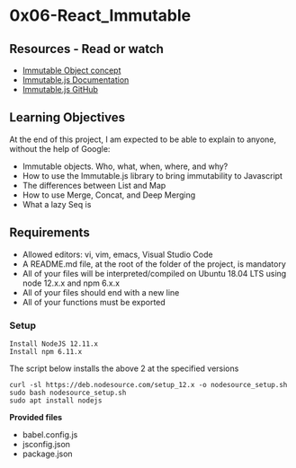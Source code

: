 # 0x06-React_Immutable

## Resources - Read or watch

* [Immutable Object concept](https://en.wikipedia.org/wiki/Immutable_object)
* [Immutable.js Documentation](https://immutable-js.com/docs/v4.3)
* [Immutable.js GitHub](https://github.com/immutable-js/immutable-js)

## Learning Objectives

At the end of this project, I am expected to be able to explain to anyone, without the help of Google:

* Immutable objects. Who, what, when, where, and why?
* How to use the Immutable.js library to bring immutability to Javascript
* The differences between List and Map
* How to use Merge, Concat, and Deep Merging
* What a lazy Seq is

## Requirements

* Allowed editors: vi, vim, emacs, Visual Studio Code
* A README.md file, at the root of the folder of the project, is mandatory
* All of your files will be interpreted/compiled on Ubuntu 18.04 LTS using node 12.x.x and npm 6.x.x
* All of your files should end with a new line
* All of your functions must be exported

### Setup

```
Install NodeJS 12.11.x
Install npm 6.11.x
```

The script below installs the above 2 at the specified versions

```
curl -sl https://deb.nodesource.com/setup_12.x -o nodesource_setup.sh
sudo bash nodesource_setup.sh
sudo apt install nodejs
```

**Provided files**

* babel.config.js
* jsconfig.json
* package.json
